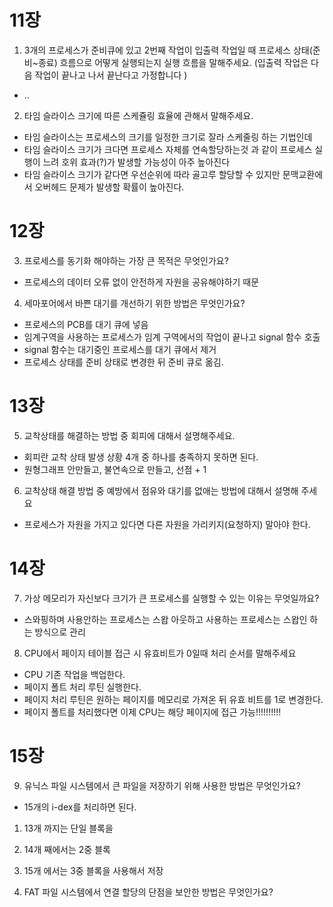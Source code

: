 # 11장
1. 3개의 프로세스가 준비큐에 있고 2번째 작업이 입출력 작업일 때 프로세스 상태(준비~종료) 흐름으로 어떻게 실행되는지 실행 흐름을 말해주세요. (입출력 작업은 다음 작업이 끝나고 나서 끝난다고 가정합니다 )
- ..

2. 타임 슬라이스 크기에 따른 스케쥴링 효율에 관해서 말해주세요.
- 타임 슬라이스는 프로세스의 크기를 일정한 크기로 잘라 스케줄링 하는 기법인데
- 타임 슬라이스 크기가 크다면 프로세스 자체를 연속할당하는것 과 같이 프로세스 실행이 느려 호위 효과(?)가 발생할 가능성이 아주 높아진다 
- 타임 슬라이스 크기가 같다면 우선순위에 따라 골고루 할당할 수 있지만 문맥교환에서 오버헤드 문제가 발생할 확률이 높아진다.

# 12장
3. 프로세스를 동기화 해야하는 가장 큰 목적은 무엇인가요?
- 프로세스의 데이터 오류 없이 안전하게 자원을 공유해야하기 때문

4. 세마포어에서 바쁜 대기를 개선하기 위한 방법은 무엇인가요? 
- 프로세스의 PCB를 대기 큐에 넣음
- 임계구역을 사용하는 프로세스가 임계 구역에서의 작업이 끝나고 signal 함수 호출
- signal 함수는 대기중인 프로세스를 대기 큐에서 제거
- 프로세스 상태를 준비 상태로 변경한 뒤 준비 큐로 옮김.

# 13장
5. 교착상태를 해결하는 방법 중 회피에 대해서 설명해주세요.
- 회피란 교착 상태 발생 상황 4개 중 하나를 충족하지 못하면 된다.
- 원형그래프 안만들고, 불연속으로 만들고, 선점 + 1

6. 교착상태 해결 방법 중 예방에서 점유와 대기를 없애는 방법에 대해서 설명해 주세요
- 프로세스가 자원을 가지고 있다면 다른 자원을 가리키지(요청하지) 말아야 한다.

# 14장
7. 가상 메모리가 자신보다 크기가 큰 프로세스를 실행할 수 있는 이유는 무엇일까요?
- 스와핑하며 사용안하는 프로세스는 스왑 아웃하고 사용하는 프로세스는 스왑인 하는 방식으로 관리

8. CPU에서 페이지 테이블 접근 시 유효비트가 0일때 처리 순서를 말해주세요
- CPU 기존 작업을 백업한다.
- 페이지 폴트 처리 루틴 실행한다.
- 페이지 처리 루틴은 원하는 페이지를 메모리로 가져온 뒤 유효 비트를 1로 변경한다.
- 페이지 폴트를 처리했다면 이제 CPU는 해당 페이지에 접근 가능!!!!!!!!!!

# 15장
9. 유닉스 파일 시스템에서 큰 파일을 저장하기 위해 사용한 방법은 무엇인가요?
- 15개의 i-dex를 처리하면 된다.
1. 13개 까지는 단일 블록을
2. 14개 째에서는 2중 블록
3. 15개 에서는 3중 블록을 사용해서 저장

10. FAT 파일 시스템에서 연결 할당의 단점을 보안한 방법은 무엇인가요?